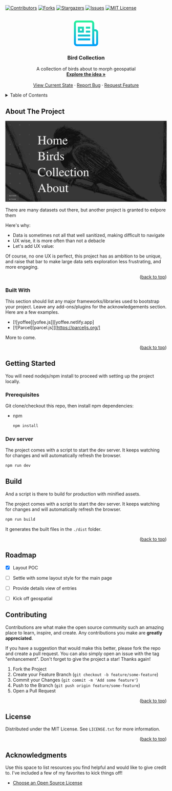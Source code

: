 <a name="readme-top"></a>



<!-- PROJECT SHIELDS -->
[![Contributors][contributors-shield]][contributors-url]
[![Forks][forks-shield]][forks-url]
[![Stargazers][stars-shield]][stars-url]
[![Issues][issues-shield]][issues-url]
[![MIT License][license-shield]][license-url]



<!-- PROJECT LOGO -->
<br />
<div align="center">
  <img src="images/logo.png" alt="Logo" width="80" height="80">

  <h3 align="center">Bird Collection</h3>

  <p align="center">
    A collection of birds about to morph geospatial
    <br />
    <a href="https://github.com/othneildrew/Best-README-Template"><strong>Explore the idea »</strong></a>
    <br />
    <br />
    <a href="https://github.com/othneildrew/Best-README-Template">View Current State</a>
    ·
    <a href="https://github.com/othneildrew/Best-README-Template/issues">Report Bug</a>
    ·
    <a href="https://github.com/othneildrew/Best-README-Template/issues">Request Feature</a>
  </p>
</div>



<!-- TABLE OF CONTENTS -->
<details>
  <summary>Table of Contents</summary>
  <ol>
    <li>
      <a href="#about-the-project">About The Project</a>
      <ul>
        <li><a href="#built-with">Built With</a></li>
      </ul>
    </li>
    <li>
      <a href="#getting-started">Getting Started</a>
      <ul>
        <li><a href="#prerequisites">Prerequisites</a></li>
        <li><a href="#installation">Installation</a></li>
      </ul>
    </li>
    <li><a href="#usage">Usage</a></li>
    <li><a href="#roadmap">Roadmap</a></li>
    <li><a href="#contributing">Contributing</a></li>
    <li><a href="#license">License</a></li>
    <li><a href="#contact">Contact</a></li>
    <li><a href="#acknowledgments">Acknowledgments</a></li>
  </ol>
</details>



<!-- ABOUT THE PROJECT -->
## About The Project

[![Product Name Screen Shot][product-screenshot]](https://hirako-bird-collection.surge.sh)

There are many datasets out there, but another project is granted to exlpore them

Here's why:
* Data is sometimes not all that well sanitized, making difficult to navigate
* UX wise, it is more often than not a debacle
* Let's add UX value:

Of course, no one UX is perfect,  this project has as ambition to be unique, and raise that bar to make large data sets exploration less frustrating, and more engaging.

<p align="right">(<a href="#readme-top">back to top</a>)</p>


### Built With

This section should list any major frameworks/libraries used to bootstrap your project. Leave any add-ons/plugins for the acknowledgements section. Here are a few examples.

* [![yoffee][yofee.js]][yoffee.netlify.app]
* [![Parcel][parcel.js]][https://parceljs.org/]

More to come.

<p align="right">(<a href="#readme-top">back to top</a>)</p>



<!-- GETTING STARTED -->
## Getting Started

You will need nodejs/npm install to proceed with setting up the project locally.

### Prerequisites

Git clone/checkout this repo, then install npm dependencies:
* npm
  ```sh
  npm install
  ```

### Dev server

The project comes with a script to start the dev server. It keeps watching for changes and will automatically refresh the browser.

  ```sh
  npm run dev
  ```

<!-- USAGE EXAMPLES -->
## Build

And a script is there to build for production with minified assets.

The project comes with a script to start the dev server. It keeps watching for changes and will automatically refresh the browser.

  ```sh
  npm run build
  ```
  
  It generates the built files in the `./dist` folder.

<p align="right">(<a href="#readme-top">back to top</a>)</p>


<!-- ROADMAP -->
## Roadmap

- [x] Layout POC
- [ ] Settle with some layout style for the main page
- [ ] Provide details view of entries
- [ ] Kick off geospatial


<!-- CONTRIBUTING -->
## Contributing

Contributions are what make the open source community such an amazing place to learn, inspire, and create. Any contributions you make are **greatly appreciated**.

If you have a suggestion that would make this better, please fork the repo and create a pull request. You can also simply open an issue with the tag "enhancement".
Don't forget to give the project a star! Thanks again!

1. Fork the Project
2. Create your Feature Branch (`git checkout -b feature/some-feature`)
3. Commit your Changes (`git commit -m 'Add some feature'`)
4. Push to the Branch (`git push origin feature/some-feature`)
5. Open a Pull Request

<p align="right">(<a href="#readme-top">back to top</a>)</p>


<!-- LICENSE -->
## License

Distributed under the MIT License. See `LICENSE.txt` for more information.

<p align="right">(<a href="#readme-top">back to top</a>)</p>



<!-- ACKNOWLEDGMENTS -->
## Acknowledgments

Use this space to list resources you find helpful and would like to give credit to. I've included a few of my favorites to kick things off!

* [Choose an Open Source License](https://choosealicense.com)


<!-- MARKDOWN LINKS & IMAGES -->
[contributors-shield]: https://img.shields.io/github/contributors/hirako2000/hirako-bird-collection.svg?style=for-the-badge
[contributors-url]: https://github.com/hirako2000/hirako-bird-collection/graphs/contributors
[forks-shield]: https://img.shields.io/github/forks/hirako2000/hirako-bird-collection.svg?style=for-the-badge
[forks-url]: https://github.com/hirako2000/hirako-bird-collection/network/members
[stars-shield]: https://img.shields.io/github/stars/hirako2000/hirako-bird-collection.svg?style=for-the-badge
[stars-url]: https://github.com/hirako2000/hirako-bird-collection/stargazers
[issues-shield]: https://img.shields.io/github/issues/hirako2000/hirako-bird-collection.svg?style=for-the-badge
[issues-url]: https://github.com/hirako2000/hirako-bird-collection/issues
[license-shield]: https://img.shields.io/github/license/hirako2000/hirako-bird-collection.svg?style=for-the-badge
[license-url]: https://github.com/hirako2000/hirako-bird-collection/blob/master/LICENSE.txt
[product-screenshot]: images/screenshot.png
